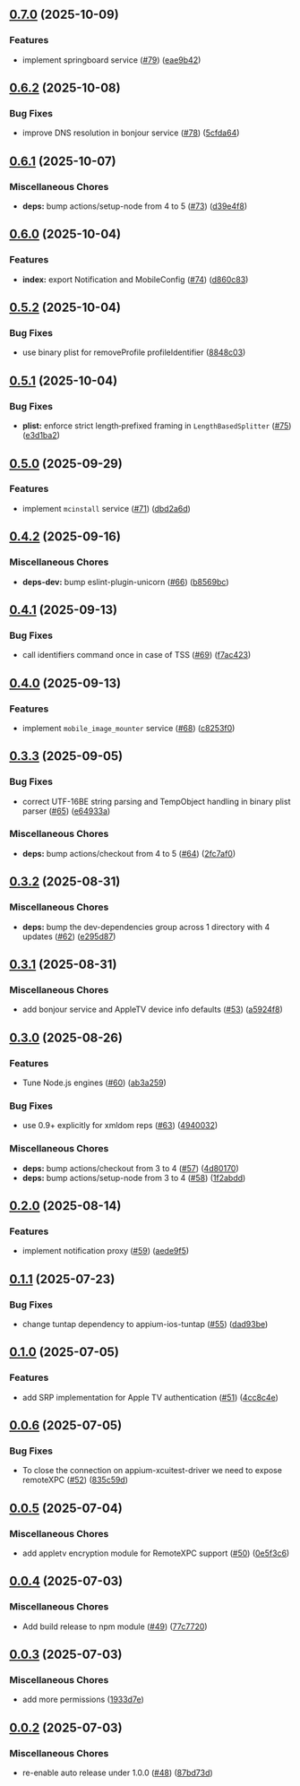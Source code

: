 ## [0.7.0](https://github.com/appium/appium-ios-remotexpc/compare/v0.6.2...v0.7.0) (2025-10-09)

### Features

* implement springboard service  ([#79](https://github.com/appium/appium-ios-remotexpc/issues/79)) ([eae9b42](https://github.com/appium/appium-ios-remotexpc/commit/eae9b427dfb644a8b67f8eb76505d4aba7094311))

## [0.6.2](https://github.com/appium/appium-ios-remotexpc/compare/v0.6.1...v0.6.2) (2025-10-08)

### Bug Fixes

* improve DNS resolution in bonjour service ([#78](https://github.com/appium/appium-ios-remotexpc/issues/78)) ([5cfda64](https://github.com/appium/appium-ios-remotexpc/commit/5cfda643f9e00de3d7e6da51f757ebb90e661757))

## [0.6.1](https://github.com/appium/appium-ios-remotexpc/compare/v0.6.0...v0.6.1) (2025-10-07)

### Miscellaneous Chores

* **deps:** bump actions/setup-node from 4 to 5 ([#73](https://github.com/appium/appium-ios-remotexpc/issues/73)) ([d39e4f8](https://github.com/appium/appium-ios-remotexpc/commit/d39e4f8817591c4e6ea674fc3bfd7a61dcbff403))

## [0.6.0](https://github.com/appium/appium-ios-remotexpc/compare/v0.5.2...v0.6.0) (2025-10-04)

### Features

* **index:** export Notification and MobileConfig ([#74](https://github.com/appium/appium-ios-remotexpc/issues/74)) ([d860c83](https://github.com/appium/appium-ios-remotexpc/commit/d860c838ad684e4c9d04304c90c0753ebe4bdf35))

## [0.5.2](https://github.com/appium/appium-ios-remotexpc/compare/v0.5.1...v0.5.2) (2025-10-04)

### Bug Fixes

* use binary plist for removeProfile profileIdentifier ([8848c03](https://github.com/appium/appium-ios-remotexpc/commit/8848c0327b1720c7680c9be60f83aeafde9f3c32))

## [0.5.1](https://github.com/appium/appium-ios-remotexpc/compare/v0.5.0...v0.5.1) (2025-10-04)

### Bug Fixes

* **plist:** enforce strict length‑prefixed framing in `LengthBasedSplitter` ([#75](https://github.com/appium/appium-ios-remotexpc/issues/75)) ([e3d1ba2](https://github.com/appium/appium-ios-remotexpc/commit/e3d1ba26bc0553a82e56e8af429dd1c1d1637e88))

## [0.5.0](https://github.com/appium/appium-ios-remotexpc/compare/v0.4.2...v0.5.0) (2025-09-29)

### Features

* implement `mcinstall` service ([#71](https://github.com/appium/appium-ios-remotexpc/issues/71)) ([dbd2a6d](https://github.com/appium/appium-ios-remotexpc/commit/dbd2a6dece3d4994d301b0891fff20af77c1a1f2))

## [0.4.2](https://github.com/appium/appium-ios-remotexpc/compare/v0.4.1...v0.4.2) (2025-09-16)

### Miscellaneous Chores

* **deps-dev:** bump eslint-plugin-unicorn ([#66](https://github.com/appium/appium-ios-remotexpc/issues/66)) ([b8569bc](https://github.com/appium/appium-ios-remotexpc/commit/b8569bc466570a25a75861f98d2b3be841c6387c))

## [0.4.1](https://github.com/appium/appium-ios-remotexpc/compare/v0.4.0...v0.4.1) (2025-09-13)

### Bug Fixes

* call identifiers command once in case of TSS ([#69](https://github.com/appium/appium-ios-remotexpc/issues/69)) ([f7ac423](https://github.com/appium/appium-ios-remotexpc/commit/f7ac4237353a116b96cc3f770268b12b20b2d5c4))

## [0.4.0](https://github.com/appium/appium-ios-remotexpc/compare/v0.3.3...v0.4.0) (2025-09-13)

### Features

* implement `mobile_image_mounter` service ([#68](https://github.com/appium/appium-ios-remotexpc/issues/68)) ([c8253f0](https://github.com/appium/appium-ios-remotexpc/commit/c8253f0dccc16652d68755fa0fc73bdd1711c881))

## [0.3.3](https://github.com/appium/appium-ios-remotexpc/compare/v0.3.2...v0.3.3) (2025-09-05)

### Bug Fixes

* correct UTF-16BE string parsing and TempObject handling in binary plist parser ([#65](https://github.com/appium/appium-ios-remotexpc/issues/65)) ([e64933a](https://github.com/appium/appium-ios-remotexpc/commit/e64933a5126ea796b12fcd001d12cab93a3bb9f8))

### Miscellaneous Chores

* **deps:** bump actions/checkout from 4 to 5 ([#64](https://github.com/appium/appium-ios-remotexpc/issues/64)) ([2fc7af0](https://github.com/appium/appium-ios-remotexpc/commit/2fc7af0c29f774f4dc37339c0825b109d410b815))

## [0.3.2](https://github.com/appium/appium-ios-remotexpc/compare/v0.3.1...v0.3.2) (2025-08-31)

### Miscellaneous Chores

* **deps:** bump the dev-dependencies group across 1 directory with 4 updates ([#62](https://github.com/appium/appium-ios-remotexpc/issues/62)) ([e295d87](https://github.com/appium/appium-ios-remotexpc/commit/e295d8748fa234ff613a9b0ed4730f9ccb28e5ec))

## [0.3.1](https://github.com/appium/appium-ios-remotexpc/compare/v0.3.0...v0.3.1) (2025-08-31)

### Miscellaneous Chores

* add bonjour service and AppleTV device info defaults ([#53](https://github.com/appium/appium-ios-remotexpc/issues/53)) ([a5924f8](https://github.com/appium/appium-ios-remotexpc/commit/a5924f8da8142dfd16219fe40f2421c528f534ce))

## [0.3.0](https://github.com/appium/appium-ios-remotexpc/compare/v0.2.0...v0.3.0) (2025-08-26)

### Features

* Tune Node.js engines ([#60](https://github.com/appium/appium-ios-remotexpc/issues/60)) ([ab3a259](https://github.com/appium/appium-ios-remotexpc/commit/ab3a25966569c4fa07c50aad250c91cf9a837507))

### Bug Fixes

* use 0.9+ explicitly for xmldom reps ([#63](https://github.com/appium/appium-ios-remotexpc/issues/63)) ([4940032](https://github.com/appium/appium-ios-remotexpc/commit/4940032d439e5dd6a4537c8b8dde8ed49be7ebb9))

### Miscellaneous Chores

* **deps:** bump actions/checkout from 3 to 4 ([#57](https://github.com/appium/appium-ios-remotexpc/issues/57)) ([4d80170](https://github.com/appium/appium-ios-remotexpc/commit/4d80170359af0b41edfb11016ecc08aa6867a28c))
* **deps:** bump actions/setup-node from 3 to 4 ([#58](https://github.com/appium/appium-ios-remotexpc/issues/58)) ([1f2abdd](https://github.com/appium/appium-ios-remotexpc/commit/1f2abddc315900825d5a94dd817b234a393e1f85))

## [0.2.0](https://github.com/appium/appium-ios-remotexpc/compare/v0.1.1...v0.2.0) (2025-08-14)

### Features

* implement notification proxy ([#59](https://github.com/appium/appium-ios-remotexpc/issues/59)) ([aede9f5](https://github.com/appium/appium-ios-remotexpc/commit/aede9f55d7c94657b15a5fe20cc221686a941596))

## [0.1.1](https://github.com/appium/appium-ios-remotexpc/compare/v0.1.0...v0.1.1) (2025-07-23)

### Bug Fixes

* change tuntap dependency to appium-ios-tuntap ([#55](https://github.com/appium/appium-ios-remotexpc/issues/55)) ([dad93be](https://github.com/appium/appium-ios-remotexpc/commit/dad93be92c73ab67a028878777d42d31c799288c))

## [0.1.0](https://github.com/appium/appium-ios-remotexpc/compare/v0.0.6...v0.1.0) (2025-07-05)

### Features

* add SRP implementation for Apple TV authentication ([#51](https://github.com/appium/appium-ios-remotexpc/issues/51)) ([4cc8c4e](https://github.com/appium/appium-ios-remotexpc/commit/4cc8c4ef92a689306a903bcc8dd5cfad5b024d7b))

## [0.0.6](https://github.com/appium/appium-ios-remotexpc/compare/v0.0.5...v0.0.6) (2025-07-05)

### Bug Fixes

* To close the connection on appium-xcuitest-driver we need to expose remoteXPC ([#52](https://github.com/appium/appium-ios-remotexpc/issues/52)) ([835c59d](https://github.com/appium/appium-ios-remotexpc/commit/835c59dcf203bb097d71a9c64e42d0888a45ec2a))

## [0.0.5](https://github.com/appium/appium-ios-remotexpc/compare/v0.0.4...v0.0.5) (2025-07-04)

### Miscellaneous Chores

* add appletv encryption module for RemoteXPC support ([#50](https://github.com/appium/appium-ios-remotexpc/issues/50)) ([0e5f3c6](https://github.com/appium/appium-ios-remotexpc/commit/0e5f3c6064bb0dc02f05f9349bac942c4c3bc951))

## [0.0.4](https://github.com/appium/appium-ios-remotexpc/compare/v0.0.3...v0.0.4) (2025-07-03)

### Miscellaneous Chores

* Add build release to npm module ([#49](https://github.com/appium/appium-ios-remotexpc/issues/49)) ([77c7720](https://github.com/appium/appium-ios-remotexpc/commit/77c77201d730e8a501813fc39bf1a768de2bf497))

## [0.0.3](https://github.com/appium/appium-ios-remotexpc/compare/v0.0.2...v0.0.3) (2025-07-03)

### Miscellaneous Chores

* add more permissions ([1933d7e](https://github.com/appium/appium-ios-remotexpc/commit/1933d7e1ce04fceeb90812ea62a2e8083c6d61ed))

## [0.0.2](https://github.com/appium/appium-ios-remotexpc/compare/v0.0.1...v0.0.2) (2025-07-03)

### Miscellaneous Chores

* re-enable auto release under 1.0.0 ([#48](https://github.com/appium/appium-ios-remotexpc/issues/48)) ([87bd73d](https://github.com/appium/appium-ios-remotexpc/commit/87bd73de54c30ed2caef4b6ffc3694fb0b1d3f5e))
